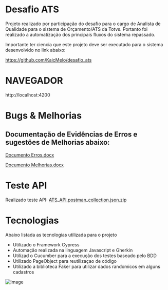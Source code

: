 # Desafio ATS

Projeto realizado por participação do desafio para o cargo de Analista de Qualidade para o sistema de Orçamento/ATS da Totvs. Portanto foi realizado a automatização dos principais fluxos do sistema repassado.

Importante ter ciencia que este projeto deve ser executado para o sistema desenvolvido no link abaixo:

https://github.com/KaicMelo/desafio_ats


# NAVEGADOR

http://localhost:4200

# Bugs & Melhorias

## Documentação de Evidências de Erros e sugestões de Melhorias abaixo:

[Documento Erros.docx](https://github.com/Pidorodeski/ATS_Desafio_Automacao/files/9749164/Documento.Erros.docx)

[Documento Melhorias.docx](https://github.com/Pidorodeski/ATS_Desafio_Automacao/files/9749165/Documento.Melhorias.docx)

# Teste API

Realizado teste API:
[ATS_API.postman_collection.json.zip](https://github.com/Pidorodeski/ATS_Desafio_Automacao/files/9749353/ATS_API.postman_collection.json.zip)



# Tecnologias

Abaixo listada as tecnologias utilizada para o projeto

* Utilizado o Framework Cypress
* Automação realizada na linguagem Javascript e Gherkin
* Utilizad o Cucumber para a execução dos testes baseado pelo BDD
* Utilizado PageObject para reutilizaçao de código
* Utilizado a biblioteca Faker para utilizar dados randomicos em alguns cadastros


![image](https://user-images.githubusercontent.com/13930185/194782477-f555ddfa-6dd8-4d07-bc47-8a7b8305098f.png)



